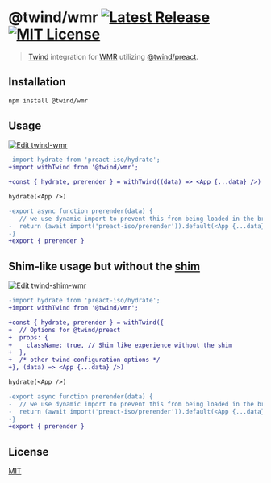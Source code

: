 # @twind/wmr [![Latest Release](https://flat.badgen.net/npm/v/twind?icon=npm&label&cache=10800&color=blue)](https://www.npmjs.com/package/@twind/wmr) [![MIT License](https://flat.badgen.net/github/license/tw-in-js/use-twind-with)](https://github.com/tw-in-js/use-twind-with/blob/main/LICENSE)

> [Twind](https://twind.dev) integration for [WMR](https://github.com/preactjs/wmr/tree/main/packages/wmr) utilizing [@twind/preact](https://www.npmjs.com/package/@twind/preact).

## Installation

```sh
npm install @twind/wmr
```

## Usage

[![Edit twind-wmr](https://codesandbox.io/static/img/play-codesandbox.svg)](https://codesandbox.io/s/twind-wmr-orudp?fontsize=14&hidenavigation=1&theme=dark)

```diff
-import hydrate from 'preact-iso/hydrate';
+import withTwind from '@twind/wmr';

+const { hydrate, prerender } = withTwind((data) => <App {...data} />)

hydrate(<App />)

-export async function prerender(data) {
-  // we use dynamic import to prevent this from being loaded in the browser:
-  return (await import('preact-iso/prerender')).default(<App {...data} />);
-}
+export { prerender }
```

## Shim-like usage but without the [shim](https://twind.dev/docs/handbook/getting-started/using-the-shim.html)

[![Edit twind-shim-wmr](https://codesandbox.io/static/img/play-codesandbox.svg)](https://codesandbox.io/s/twind-shim-wmr-nu61v?fontsize=14&hidenavigation=1&theme=dark)

```diff
-import hydrate from 'preact-iso/hydrate';
+import withTwind from '@twind/wmr';

+const { hydrate, prerender } = withTwind({
+  // Options for @twind/preact
+  props: {
+    className: true, // Shim like experience without the shim
+  },
+  /* other twind configuration options */
+}, (data) => <App {...data} />)

hydrate(<App />)

-export async function prerender(data) {
-  // we use dynamic import to prevent this from being loaded in the browser:
-  return (await import('preact-iso/prerender')).default(<App {...data} />);
-}
+export { prerender }
```

## License

[MIT](https://github.com/tw-in-js/use-with-twind/blob/main/LICENSE)
